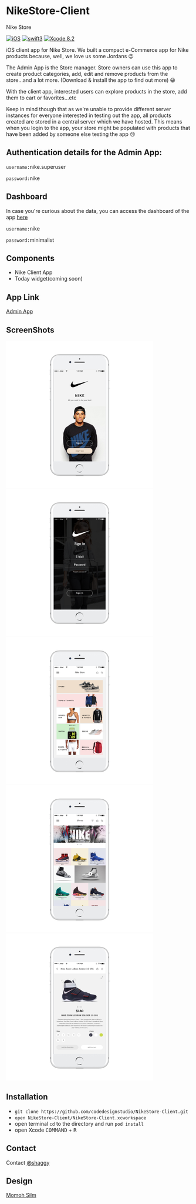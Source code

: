 # NikeStore-Client


Nike Store


[![iOS](https://img.shields.io/badge/platform-iOS-blue.svg?style=flat)](https://developer.apple.com/ios/)
[![swift3](https://img.shields.io/badge/swift3-compatible-brightgreen.svg?style=flat)](https://developer.apple.com/swift)
[![Xcode 8.2](https://img.shields.io/badge/Xcode-8.2-blue.svg?style=flat)](https://developer.apple.com/xcode)

iOS client app for Nike Store. We built a compact e-Commerce app for Nike products because, well, we love us some Jordans :wink:


The Admin App is the Store manager. Store owners can use this app to create product categories, add, edit and remove products from the store...and a lot more. (Download & install the app to find out more) :grinning:


With the client app, interested users can explore products in the store, add them to cart or favorites...etc


Keep in mind though that as we're unable to provide different server instances for everyone interested in testing out the app, all products created are stored in a central server which we have hosted. This means when you login to the app, your store might be populated with products that have been added by someone else testing the app :cry:

## Authentication details for the Admin App:

`username:`nike.superuser

`password:`nike

## Dashboard
In case you're curious about the data, you can access the dashboard of the app [here](https://nikeminimalist.herokuapp.com/dashboard/login)

`username:`nike

`password:`minimalist


## Components
- Nike Client App
- Today widget(coming soon)


## App Link


[Admin App](https://github.com/codedesignstudio/NikeStore-Admin)


## ScreenShots

<img src="/assets/1.png" width="400" height="400"><img src="/assets/2.png" width="400" height="400"><img src="/assets/3.png" width="400" height="400"><img src="/assets/4.png" width="400" height="400"><img src="/assets/5.png" width="400" height="400">



## Installation
- `git clone https://github.com/codedesignstudio/NikeStore-Client.git`
- `open NikeStore-Client/NikeStore-Client.xcworkspace`
- open terminal `cd` to the directory and run `pod install`
- open Xcode <kbd>COMMAND</kbd> + <kbd>R</kbd>


## Contact

Contact [@shaggy](https://twitter.com/___shaggy_)


## Design


[Momoh Silm](https://twitter.com/m_silm)
